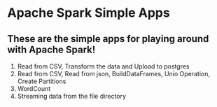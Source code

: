 # Apache Spark Simple Apps

## These are the simple apps for playing around with Apache Spark!

1. Read from CSV, Transform the data and Upload to postgres
2. Read from CSV, Read from json, BuildDataFrames, Unio Operation, Create Partitions
3. WordCount
4. Streaming data from the file directory
